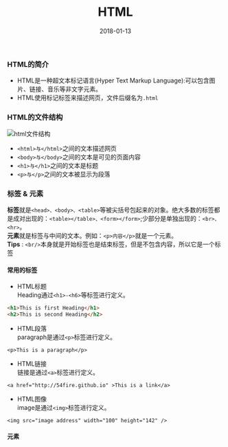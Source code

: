 ﻿---
layout: post
title: HTML
date: 2018-01-13
tag: HTML
---

### HTML的简介

- HTML是一种超文本标记语言(Hyper Text Markup Language):可以包含图片、链接、音乐等非文字元素。  
- HTML使用标记标签来描述网页，文件后缀名为`.html`

### HTML的文件结构
![html文件结构](https://dn-anything-about-doc.qbox.me/userid20407labid118time1423123992674)

- `<html>与</html>`之间的文本描述网页  
- `<body>与</body>`之间的文本是可见的页面内容  
- `<h1>与</h1>`之间的文本是标题  
- `<p>与</p>`之间的文本被显示为段落

### 标签 & 元素

**标签**就是`<head>、<body>、<table>`等被尖括号包起来的对象。绝大多数的标签都是成对出现的：`<table></table>、<form></form>`;少部分是单独出现的：`<br>、<hr>`。  
**元素**就是标签与中间的文本。例如：`<p>内容</p>`就是一个元素。  
**Tips** : `<br/>`本身就是开始标签也是结束标签，但是不包含内容，所以它是一个标签

#### 常用的标签

- HTML标题  
Heading通过`<h1>-<h6>`等标签进行定义。  

``` html
<h1>This is first Heading</h1>
<h2>This is second Heading</h2>
```
- HTML段落  
paragraph是通过`<p>`标签进行定义。  

```
<p>This is a paragraph</p>
```
- HTML链接  
链接是通过`<a>`标签进行定义。  

```
<a href="http://54fire.github.io" >This is a link</a>
```
- HTML图像  
image是通过`<img>`标签进行定义。  

```
<img src="image address" width="100" height="142" />
```

#### 元素

